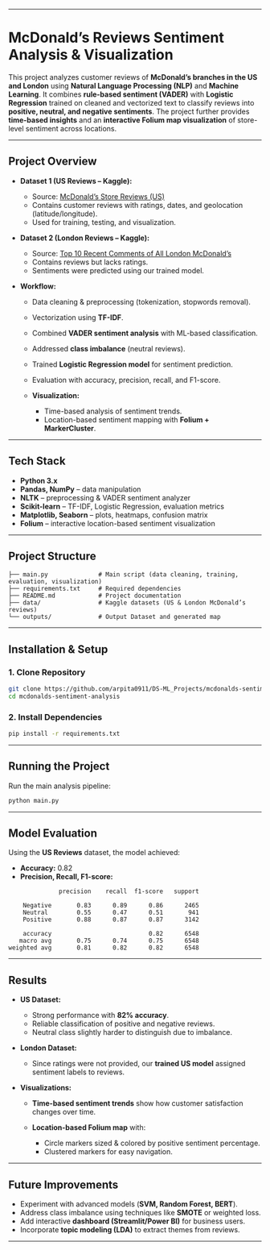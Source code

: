 
---

# McDonald’s Reviews Sentiment Analysis & Visualization

This project analyzes customer reviews of **McDonald’s branches in the US and London** using **Natural Language Processing (NLP)** and **Machine Learning**.
It combines **rule-based sentiment (VADER)** with **Logistic Regression** trained on cleaned and vectorized text to classify reviews into **positive, neutral, and negative sentiments**.
The project further provides **time-based insights** and an **interactive Folium map visualization** of store-level sentiment across locations.

---

## Project Overview

* **Dataset 1 (US Reviews – Kaggle):**

  * Source: [McDonald’s Store Reviews (US)](https://www.kaggle.com/datasets/nelgiriyewithana/mcdonalds-store-reviews)
  * Contains customer reviews with ratings, dates, and geolocation (latitude/longitude).
  * Used for training, testing, and visualization.

* **Dataset 2 (London Reviews – Kaggle):**

  * Source: [Top 10 Recent Comments of All London McDonald’s](https://www.kaggle.com/datasets/lorentzyeung/top-10-recent-comments-of-all-london-mcdonalds)
  * Contains reviews but lacks ratings.
  * Sentiments were predicted using our trained model.

* **Workflow:**

  * Data cleaning & preprocessing (tokenization, stopwords removal).
  * Vectorization using **TF-IDF**.
  * Combined **VADER sentiment analysis** with ML-based classification.
  * Addressed **class imbalance** (neutral reviews).
  * Trained **Logistic Regression model** for sentiment prediction.
  * Evaluation with accuracy, precision, recall, and F1-score.
  * **Visualization:**

    * Time-based analysis of sentiment trends.
    * Location-based sentiment mapping with **Folium + MarkerCluster**.

---

## Tech Stack

* **Python 3.x**
* **Pandas, NumPy** – data manipulation
* **NLTK** – preprocessing & VADER sentiment analyzer
* **Scikit-learn** – TF-IDF, Logistic Regression, evaluation metrics
* **Matplotlib, Seaborn** – plots, heatmaps, confusion matrix
* **Folium** – interactive location-based sentiment visualization

---

## Project Structure

```
├── main.py              # Main script (data cleaning, training, evaluation, visualization)
├── requirements.txt     # Required dependencies
├── README.md            # Project documentation
├── data/                # Kaggle datasets (US & London McDonald’s reviews)
└── outputs/             # Output Dataset and generated map
```

---

## Installation & Setup

### 1. Clone Repository

```bash
git clone https://github.com/arpita0911/DS-ML_Projects/mcdonalds-sentiment-analysis.git
cd mcdonalds-sentiment-analysis
```

### 2. Install Dependencies

```bash
pip install -r requirements.txt
```

---

## Running the Project

Run the main analysis pipeline:

```bash
python main.py
```

---

## Model Evaluation

Using the **US Reviews** dataset, the model achieved:

* **Accuracy:** 0.82
* **Precision, Recall, F1-score:**

```
              precision    recall  f1-score   support

    Negative       0.83      0.89      0.86      2465
    Neutral        0.55      0.47      0.51       941
    Positive       0.88      0.87      0.87      3142

    accuracy                           0.82      6548
   macro avg       0.75      0.74      0.75      6548
weighted avg       0.81      0.82      0.82      6548
```

---

## Results

* **US Dataset:**

  * Strong performance with **82% accuracy**.
  * Reliable classification of positive and negative reviews.
  * Neutral class slightly harder to distinguish due to imbalance.

* **London Dataset:**

  * Since ratings were not provided, our **trained US model** assigned sentiment labels to reviews.

* **Visualizations:**

  * **Time-based sentiment trends** show how customer satisfaction changes over time.
  * **Location-based Folium map** with:

    * Circle markers sized & colored by positive sentiment percentage.
    * Clustered markers for easy navigation.

---

## Future Improvements

* Experiment with advanced models (**SVM, Random Forest, BERT**).
* Address class imbalance using techniques like **SMOTE** or weighted loss.
* Add interactive **dashboard (Streamlit/Power BI)** for business users.
* Incorporate **topic modeling (LDA)** to extract themes from reviews.

---

